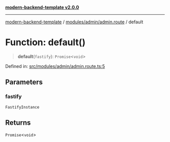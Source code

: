 [**modern-backend-template v2.0.0**](../../../../README.md)

***

[modern-backend-template](../../../../modules.md) / [modules/admin/admin.route](../README.md) / default

# Function: default()

> **default**(`fastify`): `Promise`\<`void`\>

Defined in: [src/modules/admin/admin.route.ts:5](https://github.com/maemreyo/saas-4cus-nodejs/blob/1a77de11cd6eaefe66c31c7f5de281673fc25ce5/src/modules/admin/admin.route.ts#L5)

## Parameters

### fastify

`FastifyInstance`

## Returns

`Promise`\<`void`\>
